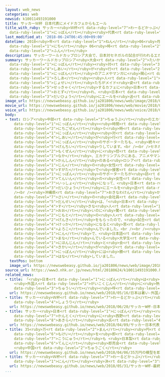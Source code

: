 ```yaml
---
layout: web_news
categories: web
newsid: k10011493191000
title: サッカーＷ杯 日本代表にメイドカフェからもエール
title_with_ruby: サッカー<ruby>Ｗ杯<rt data-ruby-level="7">わーるどかっぷ</rt></ruby> <ruby>日本<rt
  data-ruby-level="1">にっぽん</rt></ruby><ruby>代表<rt data-ruby-level="3">だいひょう</rt></ruby>にメイドカフェからもエール
last_modified_at: '2018-06-24T06:45:00+09:00'
datetime: 2018<ruby>年<rt data-ruby-level="1">ねん</rt></ruby>06<ruby>月<rt data-ruby-level="1">がつ</rt></ruby>24<ruby>日<rt
  data-ruby-level="1">にち</rt></ruby> 06<ruby>時<rt data-ruby-level="2">じ</rt></ruby>45<ruby>分<rt
  data-ruby-level="2">ふん</rt></ruby>
description: サッカーワールドカップロシア大会で、日本対セネガルの試合が行われるエカテリンブルクでは、日本のアニメやマンガに関心のあるロシア人の女性たちがメイド姿で接客するカフェに日本からのサポーターが訪れ、日本代表にエールを送っています。
summary: サッカーワールドカップロシア<ruby>大会<rt data-ruby-level="2">たいかい</rt></ruby>で、<ruby>日本<rt
  data-ruby-level="1">にっぽん</rt></ruby><ruby>対<rt data-ruby-level="3">たい</rt></ruby>セネガルの<ruby>試合<rt
  data-ruby-level="4">しあい</rt></ruby>が<ruby>行<rt data-ruby-level="2">おこな</rt></ruby>われるエカテリンブルクでは、<ruby>日本<rt
  data-ruby-level="1">にっぽん</rt></ruby>のアニメやマンガに<ruby>関心<rt data-ruby-level="4">かんしん</rt></ruby>のある<ruby>ロシア<rt
  data-ruby-level="1">ろしあ</rt></ruby><ruby>人<rt data-ruby-level="1">じん</rt></ruby>の<ruby>女性<rt
  data-ruby-level="5">じょせい</rt></ruby>たちがメイド<ruby>姿<rt data-ruby-level="6">すがた</rt></ruby>で<ruby>接客<rt
  data-ruby-level="5">せっきゃく</rt></ruby>するカフェに<ruby>日本<rt data-ruby-level="1">にっぽん</rt></ruby>からのサポーターが<ruby>訪<rt
  data-ruby-level="7">おとず</rt></ruby>れ、<ruby>日本<rt data-ruby-level="1">にっぽん</rt></ruby><ruby>代表<rt
  data-ruby-level="3">だいひょう</rt></ruby>にエールを<ruby>送<rt data-ruby-level="3">おく</rt></ruby>っています。
image_url: https://newswebeasy.github.io/ja201806/news/web/image/2018/06/24/K10011493191_1806240643_1806240645_01_02.jpg
movie_url: https://newswebeasy.github.io/ja201806/news/web/movie/2018/06/24/k10011493191_201806241021_201806241024.mp4
voice_url: https://newswebeasy.github.io/ja201806/news/web/voice/2018/06/24/k10011493191_201806241021_201806241024.mp3
body:
- text: ロシア<ruby>中部<rt data-ruby-level="3">ちゅうぶ</rt></ruby>のエカテリンブルクでは、<ruby>日本<rt
    data-ruby-level="1">にっぽん</rt></ruby><ruby>時間<rt data-ruby-level="2">じかん</rt></ruby>の25<ruby>日午前<rt
    data-ruby-level="2">にちごぜん</rt></ruby>０<ruby>時<rt data-ruby-level="2">じ</rt></ruby>から、<ruby>日本<rt
    data-ruby-level="1">にっぽん</rt></ruby><ruby>対<rt data-ruby-level="3">たい</rt></ruby>セネガルの<ruby>試合<rt
    data-ruby-level="4">しあい</rt></ruby>が<ruby>行<rt data-ruby-level="2">おこな</rt></ruby>われ、<ruby>日本<rt
    data-ruby-level="1">にっぽん</rt></ruby>のサポーターたちも、<ruby>続々<rt data-ruby-level="4">ぞくぞく</rt></ruby>と<ruby>現地入<rt
    data-ruby-level="5">げんちい</rt></ruby>りしています。<br /><br />セネガル<ruby>戦<rt data-ruby-level="4">せん</rt></ruby>を<ruby>目前<rt
    data-ruby-level="2">もくぜん</rt></ruby>に<ruby>控<rt data-ruby-level="7">ひか</rt></ruby>える<ruby>中<rt
    data-ruby-level="1">なか</rt></ruby>、エカテリンブルクにある、アニメやマンガなど<ruby>日本<rt data-ruby-level="1">にっぽん</rt></ruby>のサブカルチャーに<ruby>関心<rt
    data-ruby-level="4">かんしん</rt></ruby>のある<ruby>ロシア<rt data-ruby-level="1">ろしあ</rt></ruby><ruby>人<rt
    data-ruby-level="1">じん</rt></ruby>の<ruby>女性<rt data-ruby-level="5">じょせい</rt></ruby>たちが、メイド<ruby>姿<rt
    data-ruby-level="6">すがた</rt></ruby>で<ruby>接客<rt data-ruby-level="5">せっきゃく</rt></ruby>するメイドカフェにも、<ruby>日本<rt
    data-ruby-level="1">にっぽん</rt></ruby>のサポーターたちが<ruby>訪<rt data-ruby-level="7">おとず</rt></ruby>れ、<ruby>店員<rt
    data-ruby-level="3">てんいん</rt></ruby>の<ruby>女性<rt data-ruby-level="5">じょせい</rt></ruby>と<ruby>一緒<rt
    data-ruby-level="7">いっしょ</rt></ruby>になって、<ruby>日本<rt data-ruby-level="1">にっぽん</rt></ruby><ruby>代表<rt
    data-ruby-level="3">だいひょう</rt></ruby>にエールを<ruby>送<rt data-ruby-level="3">おく</rt></ruby>っていました。<br
    /><br /><ruby>沖縄県<rt data-ruby-level="7">おきなわけん</rt></ruby>から<ruby>来<rt data-ruby-level="2">き</rt></ruby>た52<ruby>歳<rt
    data-ruby-level="7">さい</rt></ruby>の<ruby>会社員<rt data-ruby-level="3">かいしゃいん</rt></ruby>の<ruby>男性<rt
    data-ruby-level="5">だんせい</rt></ruby>は、「<ruby>日本<rt data-ruby-level="1">にっぽん</rt></ruby>のことが<ruby>好<rt
    data-ruby-level="4">す</rt></ruby>きな<ruby>人<rt data-ruby-level="1">ひと</rt></ruby>がこれほど<ruby>多<rt
    data-ruby-level="2">おお</rt></ruby>いのに<ruby>驚<rt data-ruby-level="7">おどろ</rt></ruby>いた。<ruby>地元<rt
    data-ruby-level="2">じもと</rt></ruby>の<ruby>人<rt data-ruby-level="1">ひと</rt></ruby>たちから<ruby>元気<rt
    data-ruby-level="2">げんき</rt></ruby>をもらったので、<ruby>試合<rt data-ruby-level="4">しあい</rt></ruby>はいい<ruby>結果<rt
    data-ruby-level="4">けっか</rt></ruby>になると<ruby>思<rt data-ruby-level="2">おも</rt></ruby>います」と<ruby>喜<rt
    data-ruby-level="4">よろこ</rt></ruby>んでいました。<br /><br /><ruby>店員<rt data-ruby-level="3">てんいん</rt></ruby>の１<ruby>人<rt
    data-ruby-level="1">にん</rt></ruby>で、<ruby>日本語<rt data-ruby-level="2">にほんご</rt></ruby>を<ruby>学<rt
    data-ruby-level="1">まな</rt></ruby>んでいる<ruby>大学生<rt data-ruby-level="1">だいがくせい</rt></ruby>のワレリヤ・イグナチエワさんは（19）「ふだんは<ruby>日本人<rt
    data-ruby-level="1">にほんじん</rt></ruby>と<ruby>会<rt data-ruby-level="2">あ</rt></ruby>う<ruby>機会<rt
    data-ruby-level="4">きかい</rt></ruby>が<ruby>少<rt data-ruby-level="2">すく</rt></ruby>ないので、とてもうれしいです。<ruby>日本<rt
    data-ruby-level="1">にっぽん</rt></ruby>には<ruby>勝<rt data-ruby-level="3">か</rt></ruby>ってほしいです」と<ruby>話<rt
    data-ruby-level="2">はな</rt></ruby>していました。
  textPos: bottom
  image_url: https://newswebeasy.github.io/ja201806/news/web/image/2018/06/24/K10011493191_1806240643_1806240754_01_03.jpg
source_url: https://www3.nhk.or.jp/news/html/20180624/k10011493191000.html
related_news:
- title: 「<ruby>日本<rt data-ruby-level="1">にっぽん</rt></ruby>は<ruby>暑<rt data-ruby-level="3">あつ</rt></ruby>い！」
    <ruby>外国人<rt data-ruby-level="2">がいこくじん</rt></ruby>に<ruby>熱中症<rt data-ruby-level="7">ねっちゅうしょう</rt></ruby><ruby>注意<rt
    data-ruby-level="3">ちゅうい</rt></ruby><ruby>呼<rt data-ruby-level="6">よ</rt></ruby>びかけ
  url: https://newswebeasy.github.io/news/web/2018/05/16/日本は暑い-外国人に熱中症注意呼びかけ
- title: サッカー<ruby>Ｗ杯<rt data-ruby-level="7">わーるどかっぷ</rt></ruby> <ruby>日本<rt data-ruby-level="1">にっぽん</rt></ruby>がコロンビアに<ruby>勝利<rt
    data-ruby-level="4">しょうり</rt></ruby>
  url: https://newswebeasy.github.io/news/web/2018/06/20/サッカーW杯-日本がコロンビアに勝利
- title: サッカー<ruby>日本<rt data-ruby-level="1">にっぽん</rt></ruby><ruby>代表<rt data-ruby-level="3">だいひょう</rt></ruby><ruby>監督<rt
    data-ruby-level="7">かんとく</rt></ruby>に<ruby>西野<rt data-ruby-level="2">にしの</rt></ruby><ruby>朗<rt
    data-ruby-level="8">あきら</rt></ruby><ruby>氏<rt data-ruby-level="4">し</rt></ruby>
  url: https://newswebeasy.github.io/news/web/2018/04/09/サッカー日本代表監督に西野朗氏
- title: 35<ruby>万<rt data-ruby-level="2">まん</rt></ruby><ruby>円<rt data-ruby-level="1">えん</rt></ruby>の<ruby>模型<rt
    data-ruby-level="6">もけい</rt></ruby>を<ruby>即<rt data-ruby-level="7">そく</rt></ruby><ruby>購入<rt
    data-ruby-level="7">こうにゅう</rt></ruby>も <ruby>日本製<rt data-ruby-level="5">にほんせい</rt></ruby>フィギュアなど<ruby>展示<rt
    data-ruby-level="6">てんじ</rt></ruby><ruby>即売会<rt data-ruby-level="7">そくばいかい</rt></ruby>
    <ruby>中国<rt data-ruby-level="2">ちゅうごく</rt></ruby>
  url: https://newswebeasy.github.io/news/web/2018/04/06/35万円の模型を即購入も-日本製フィギュアなど展示即売会-中国
- title: サッカー<ruby>Ｗ杯<rt data-ruby-level="7">わーるどかっぷ</rt></ruby> <ruby>最終<rt data-ruby-level="4">さいしゅう</rt></ruby>メンバー23<ruby>人<rt
    data-ruby-level="1">にん</rt></ruby><ruby>決<rt data-ruby-level="3">き</rt></ruby>まる
  url: https://newswebeasy.github.io/news/web/2018/05/31/サッカーW杯-最終メンバー23人決まる
...
```

